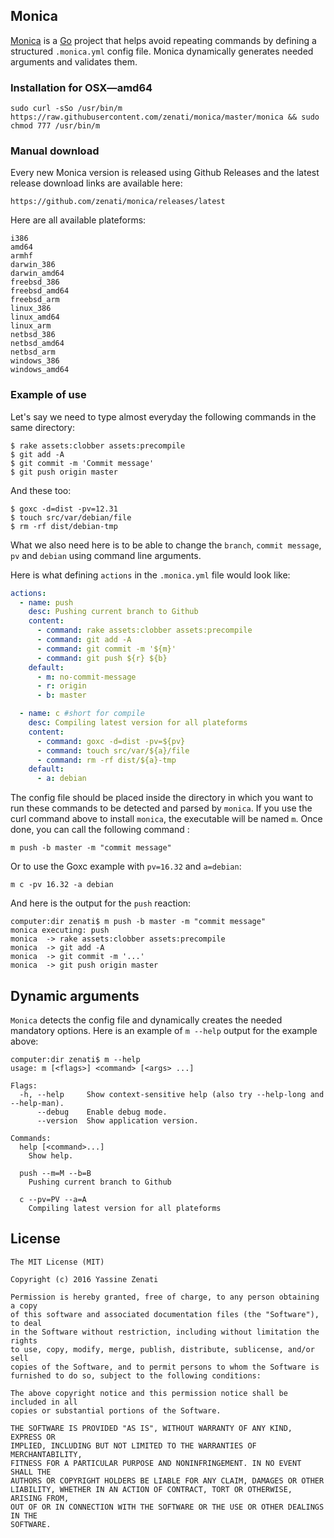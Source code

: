 ## Monica
[Monica](https://www.youtube.com/watch?v=OY1xxhlq4RU) is a [Go](https://golang.org) project that helps avoid repeating commands by defining a structured `.monica.yml` config file. Monica dynamically generates needed arguments and validates them.

### Installation for OSX—amd64
```
sudo curl -sSo /usr/bin/m https://raw.githubusercontent.com/zenati/monica/master/monica && sudo chmod 777 /usr/bin/m
```

### Manual download
Every new Monica version is released using Github Releases and the latest release download links are available here:
```
https://github.com/zenati/monica/releases/latest
```

Here are all available plateforms:
```
i386
amd64
armhf
darwin_386
darwin_amd64
freebsd_386
freebsd_amd64
freebsd_arm
linux_386
linux_amd64
linux_arm
netbsd_386
netbsd_amd64
netbsd_arm
windows_386
windows_amd64
```

### Example of use
Let's say we need to type almost everyday the following commands in the same directory:
```
$ rake assets:clobber assets:precompile
$ git add -A
$ git commit -m 'Commit message'
$ git push origin master
```

And these too:

```
$ goxc -d=dist -pv=12.31
$ touch src/var/debian/file
$ rm -rf dist/debian-tmp
```

What we also need here is to be able to change the `branch`, `commit message`, `pv` and `debian` using command line arguments.

Here is what defining `actions` in the `.monica.yml` file would look like:

```yaml
actions:
  - name: push
    desc: Pushing current branch to Github
    content:
      - command: rake assets:clobber assets:precompile
      - command: git add -A
      - command: git commit -m '${m}'
      - command: git push ${r} ${b}
    default:
      - m: no-commit-message
      - r: origin
      - b: master

  - name: c #short for compile
    desc: Compiling latest version for all plateforms
    content:
      - command: goxc -d=dist -pv=${pv}
      - command: touch src/var/${a}/file
      - command: rm -rf dist/${a}-tmp
    default:
      - a: debian
```

The config file should be placed inside the directory in which you want to run these commands to be detected and parsed by `monica`. If you use the curl command above to install `monica`, the executable will be named `m`. Once done, you can call the following command :

```
m push -b master -m "commit message"
```

Or to use the Goxc example with `pv=16.32` and `a=debian`:

```
m c -pv 16.32 -a debian
```

And here is the output for the `push` reaction:
```
computer:dir zenati$ m push -b master -m "commit message"
monica executing: push
monica 	-> rake assets:clobber assets:precompile
monica 	-> git add -A
monica 	-> git commit -m '...'
monica 	-> git push origin master
```

## Dynamic arguments
`Monica` detects the config file and dynamically creates the needed mandatory options.
Here is an example of `m --help` output for the example above:
```
computer:dir zenati$ m --help
usage: m [<flags>] <command> [<args> ...]

Flags:
  -h, --help     Show context-sensitive help (also try --help-long and --help-man).
      --debug    Enable debug mode.
      --version  Show application version.

Commands:
  help [<command>...]
    Show help.

  push --m=M --b=B
    Pushing current branch to Github

  c --pv=PV --a=A
    Compiling latest version for all plateforms
```

## License
```
The MIT License (MIT)

Copyright (c) 2016 Yassine Zenati

Permission is hereby granted, free of charge, to any person obtaining a copy
of this software and associated documentation files (the "Software"), to deal
in the Software without restriction, including without limitation the rights
to use, copy, modify, merge, publish, distribute, sublicense, and/or sell
copies of the Software, and to permit persons to whom the Software is
furnished to do so, subject to the following conditions:

The above copyright notice and this permission notice shall be included in all
copies or substantial portions of the Software.

THE SOFTWARE IS PROVIDED "AS IS", WITHOUT WARRANTY OF ANY KIND, EXPRESS OR
IMPLIED, INCLUDING BUT NOT LIMITED TO THE WARRANTIES OF MERCHANTABILITY,
FITNESS FOR A PARTICULAR PURPOSE AND NONINFRINGEMENT. IN NO EVENT SHALL THE
AUTHORS OR COPYRIGHT HOLDERS BE LIABLE FOR ANY CLAIM, DAMAGES OR OTHER
LIABILITY, WHETHER IN AN ACTION OF CONTRACT, TORT OR OTHERWISE, ARISING FROM,
OUT OF OR IN CONNECTION WITH THE SOFTWARE OR THE USE OR OTHER DEALINGS IN THE
SOFTWARE.
```
